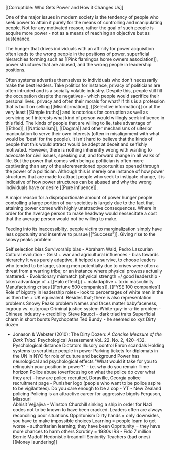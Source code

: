 [[Corruptible: Who Gets Power and How it Changes Us]] 

One of the major issues in modern society is the tendency of people who seek power to attain it purely for the means of controlling and manipulating people. Not for any motivated reason, rather the goal of such people is acquire more power - not as a means of reaching an objective but as sustenance. 

The hunger that drives individuals with an affinity for power acquisition often leads to the wrong people in the positions of power, superficial hierarchies forming such as [[Pink flamingos home owners association]], power structures that are abused, and the wrong people in leadership positions.

Often systems advertise themselves to individuals who don't necessarily make the best leaders. Take politics for instance, privacy of politicians are often intruded and is a socially volatile industry. Despite this, people still fill the occupation despite the negatives - which people would sacrifice their personal lives, privacy and often their morals for what? If this is a profession that is built on selling [[Misinformation]], [[Selective information]] or at the very least [[Simple truths]] and is notorious for corruption as well as servicing self interests what kind of person would willingly seek influence in this field. The kinds of people that are willing to lie, take advantage of [[Ethos]], [[Nationalism]], [[Dogma]] and other mechanisms of ulterior manipulation to serve their own interests (often in misalignment with what would be 'best' for the people). It isn't hard to believe that the kinds of people that this would attract would be adept at deceit and selfishly motivated. However, there is nothing inherently wrong with wanting to advocate for civil issues, speaking out, and forward change in all walks of life. But the power that comes with being a politician is often more captivating than any of the aforementioned opportunities opened through the power of a politician. Although this is merely one instance of how power structures that are made to attract people who seek to instigate change, it is indicative of how power structures can be abused and why the wrong individuals have or desire [[Pure influence]].   

A major reason for a disproportionate amount of power hunger people controlling a large portion of our societies is largely due to the fact that attaining power comes with highly unattractive consequences. Where in order for the average person to make headway would nessecitate a cost that the average person would not be willing to make.  

Feeding into its inaccessiblity, people victim to marginalization simply have less oppotunity and insentive to pursue [["Success"]]. Giving rise to the snowy peaks problem. 

Self selection bias 
Survivorship bias - Abraham Wald, Pedro Lascurian  
Cultural evolution - Geist + war and agricultural influences - bias towards hierarchy
It was purely adaptive, it helped us survive, to choose leaders who tended to be large, strong men potentially due to crises were often a threat from a warring tribe; or an instance where physical prowess actually mattered. - Evolutionary mismatch (physical strength =/ good leadership - taken advantage of + [[Halo effect]]) + maladaptive + toxic masculinity 
Manufacturing crises
[[Fortune 500 companies]], [[FYSE 100 companies]]
Role of bigotry in leadership roles - look to percentages of white men in the us then the + UK equivalent. Besides that; there is also representation problems 
Snowy Peaks problem 
Names and faces matter
babyfaceness, ingroup vs. outgroup 
Criminal justice system 
White-guy-in-a-tie problem - Chinese industry + credibility 
Steve Raucci - dark triad traits 
Superficial charm in short bursts
Psychopaths 
Ted Bundy - he seemed so xyz
Dirty dozen 
- Jonason & Webster (2010): The Dirty Dozen: _A Concise Measure of the Dark Triad_. Psychological Assessment Vol. 22, No. 2, 420-432.
Pyschological distance 
Dictators 
Illusory control
Enron scandals 
Holding systems to scrutinize people in power
Parking tickets for diplomats in the UN in NYC for role of culture and background 
Power has neurological and psychological effects
"What would it take for you to relinquish your position in power?" - i.e. why do you remain 
Time horizon 
Police abuse (overfocusing on what the police do over what they are) - how are police recruited, Doraville, Georgia police recruitment page - Punisher logo (people who want to be police aspire to be vigilantees). 
Do you care enough to be a cop - YT  - New Zealand policing 
Policing is an attractive career for aggressive bigots 
Ferguson, Missouri   
Abhisit Vejjajiva - Winston Churchill sinking a ship in order for Nazi codes not to be known to have been cracked. 
Leaders often are always reconciling poor situations 
Oppritunism 
Dirty hands = only downsides, you have to make impossible choices
Learning = people learn to get worse - authoritarian learning; they have been 
Oppritunity = they have more chances to harm others
Scrutiny = 1980s IRS - Fido 7 million 
Bernie Madoff 
Hedonistic treadmill 
Seniority 
Teachers (bad ones)
[[Money laundering]]

